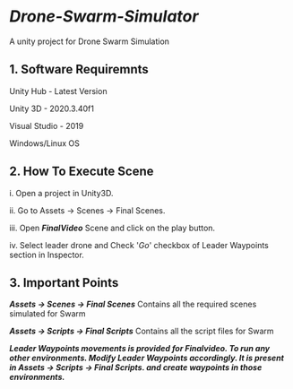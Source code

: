 # *Drone-Swarm-Simulator*
A unity project for Drone Swarm Simulation

## 1. Software Requiremnts

Unity Hub -  Latest Version

Unity 3D  -  2020.3.40f1

Visual Studio - 2019

Windows/Linux OS

##  2. How To Execute Scene 

i. Open a project in Unity3D.

ii. Go to Assets -> Scenes -> Final Scenes.

iii. Open ***FinalVideo*** Scene and click on the play button.

iv. Select leader drone and Check '*Go*' checkbox of Leader Waypoints section in Inspector.

##  3. Important Points 


***Assets -> Scenes -> Final Scenes***    Contains all the required scenes simulated for Swarm

***Assets -> Scripts -> Final Scripts***  Contains all the script files for Swarm

***Leader Waypoints movements is provided for Finalvideo.  To run any other environments. Modify Leader Waypoints accordingly. It is present in Assets -> Scripts -> Final Scripts. and create waypoints in those environments.***




